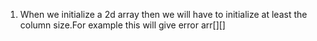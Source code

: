 1. When we initialize a 2d array then we will have to initialize at least the column size.For example this will give error arr[][]